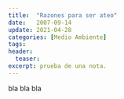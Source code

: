 ```yaml
---
title:  "Razones para ser ateo"
date:   2007-09-14
update: 2021-04-28
categories: [Medio Ambiente]
tags: 
header:
  teaser:
excerpt: prueba de una nota.
---
```


bla bla bla